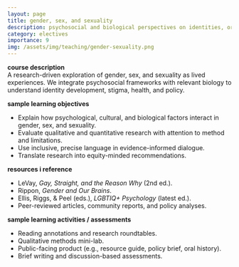 ```yaml
---
layout: page
title: gender, sex, and sexuality
description: psychosocial and biological perspectives on identities, orientation, and policy
category: electives
importance: 9
img: /assets/img/teaching/gender-sexuality.png
---
```


**course description**  
A research-driven exploration of gender, sex, and sexuality as lived experiences. We integrate psychosocial frameworks with relevant biology to understand identity development, stigma, health, and policy.

**sample learning objectives**  
- Explain how psychological, cultural, and biological factors interact in gender, sex, and sexuality.  
- Evaluate qualitative and quantitative research with attention to method and limitations.  
- Use inclusive, precise language in evidence-informed dialogue.  
- Translate research into equity-minded recommendations.

**resources i reference**  
- LeVay, *Gay, Straight, and the Reason Why* (2nd ed.).  
- Rippon, *Gender and Our Brains*.  
- Ellis, Riggs, & Peel (eds.), *LGBTIQ+ Psychology* (latest ed.).  
- Peer-reviewed articles, community reports, and policy analyses.

**sample learning activities / assessments**  
- Reading annotations and research roundtables.  
- Qualitative methods mini-lab.  
- Public-facing product (e.g., resource guide, policy brief, oral history).  
- Brief writing and discussion-based assessments.
